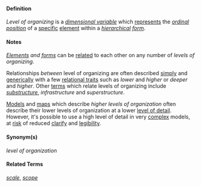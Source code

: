 #### Definition

*Level of organizing* is a *[dimensional variable](https://github.com/gcassel/Modular-Organization-Terminology/blob/master/terms/dimensional-variable.md)* which [represents](https://github.com/gcassel/Modular-Organization-Terminology/blob/master/terms/represent.md) the *[ordinal](https://github.com/gcassel/Modular-Organization-Terminology/blob/master/terms/order.md) [position](https://github.com/gcassel/Modular-Organization-Terminology/blob/master/terms/position.md)* of a [specific](https://github.com/gcassel/Modular-Organization-Terminology/blob/master/terms/specific.md) [element](https://github.com/gcassel/Modular-Organization-Terminology/blob/master/terms/element.md) within a *[hierarchical](https://github.com/gcassel/Modular-Organization-Terminology/blob/master/terms/hierarchy.md) [form](https://github.com/gcassel/Modular-Organization-Terminology/blob/master/terms/form.md)*.

#### Notes

*[Elements](https://github.com/gcassel/Modular-Organization-Terminology/blob/master/terms/element.md) and [forms](https://github.com/gcassel/Modular-Organization-Terminology/blob/master/terms/form.md)* can be [related](https://github.com/gcassel/Modular-Organization-Terminology/blob/master/terms/relate.md) to each other on any number of *levels of organizing*.
		
Relationships *between* level of organizing are often described [simply](https://github.com/gcassel/Modular-Organization-Terminology/blob/master/terms/simplicity.md) and [generically](https://github.com/gcassel/Modular-Organization-Terminology/blob/master/terms/generic.md) with a few [relational traits](https://github.com/gcassel/Modular-Organization-Terminology/blob/master/terms/relational-trait.md) such as *lower* and *higher* or *deeper* and *higher*.   Other [terms](https://github.com/gcassel/Modular-Organization-Terminology/blob/master/terms/term.md) which relate levels of organizing include *[substructure](https://github.com/gcassel/Modular-Organization-Terminology/blob/master/terms/substructure.md)*, *infrastructure* and *superstructure*.
		
[Models](https://github.com/gcassel/Modular-Organization-Terminology/blob/master/terms/model.md) and [maps](https://github.com/gcassel/Modular-Organization-Terminology/blob/master/terms/map.md) which describe *higher levels of organization* often describe their lower levels of organization at a lower [level of detail](https://github.com/gcassel/Modular-Organization-Terminology/blob/master/compound-terms/level-of-detail.md).  However, it's possible to use a high level of detail in very [complex](https://github.com/gcassel/Modular-Organization-Terminology/blob/master/terms/complex.md) models, at [risk](https://github.com/gcassel/Modular-Organization-Terminology/blob/master/terms/risk.md) of reduced [clarify](https://github.com/gcassel/Modular-Organization-Terminology/blob/master/terms/clarity.md) and [legibility](https://github.com/gcassel/Modular-Organization-Terminology/blob/master/terms/legibility.md).
		
#### Synonym(s)

*level of organization*

#### Related Terms

*[scale](https://github.com/gcassel/Modular-Organization-Terminology/blob/master/terms/scale.md)*, *[scope](https://github.com/gcassel/Modular-Organization-Terminology/blob/master/terms/scope.md)*
